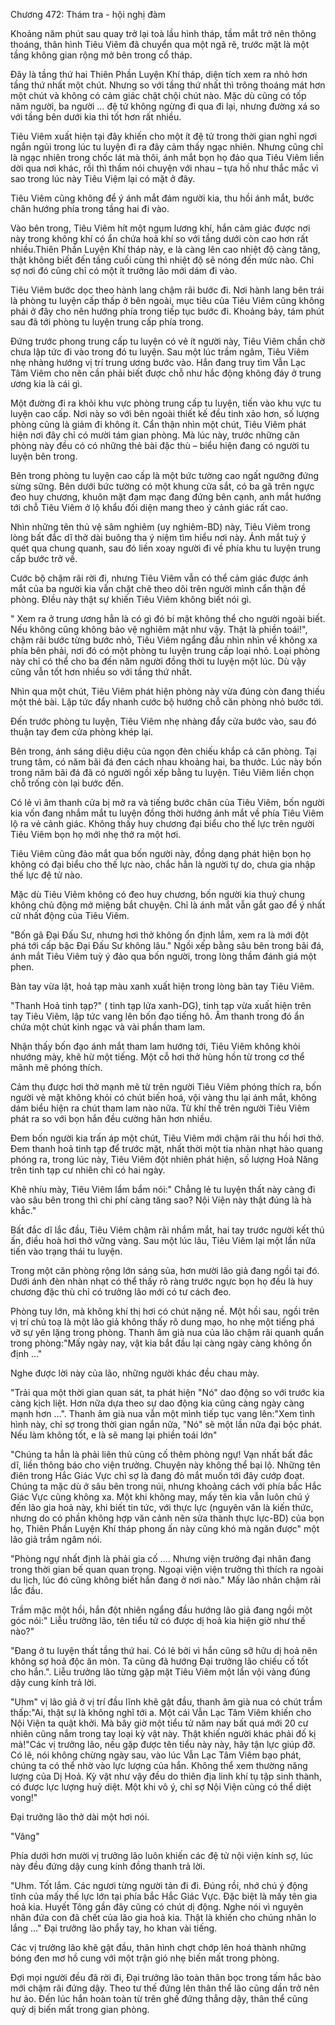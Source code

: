 




Chương 472: Thám tra - hội nghị đàm


Khoảng năm phút sau quay trở lại toà lầu hình tháp, tầm mắt trở nên thông thoáng, thân hình Tiêu Viêm đã chuyển qua một ngã rẽ, trước mặt là một tầng không gian rộng mở bên trong cổ tháp.

Đây là tầng thứ hai Thiên Phần Luyện Khí tháp, diện tích xem ra nhỏ hơn tầng thứ nhất một chút. Nhưng so với tầng thứ nhất thì trông thoáng mát hơn một chút và không có cảm giác chật chội chút nào. Mặc dù cũng có tốp năm người, ba người … đệ tử không ngừng đi qua đi lại, nhưng đường xá so với tầng bên dưới kia thì tốt hơn rất nhiều.

Tiêu Viêm xuất hiện tại đây khiến cho một ít đệ tử trong thời gian nghỉ ngơi ngắn ngủi trong lúc tu luyện đi ra đây cảm thấy ngạc nhiên. Nhưng cũng chỉ là ngạc nhiên trong chốc lát mà thôi, ánh mắt bọn họ đảo qua Tiêu Viêm liền dời qua nơi khác, rồi thì thầm nói chuyện với nhau – tựa hồ như thắc mắc vì sao trong lúc này Tiêu Việm lại có mặt ở đây.

Tiêu Viêm cũng không để ý ánh mắt đám người kia, thu hồi ánh mắt, bước chân hướng phía trong tầng hai đi vào.

Vào bên trong, Tiêu Viêm hít một ngụm lương khí, hắn cảm giác được nơi này trong không khí có ẩn chứa hoả khí so với tầng dưới còn cao hơn rất nhiều.Thiên Phần Luyện Khí tháp này, e là càng lên cao nhiệt độ càng tăng, thật không biết đến tầng cuối cùng thì nhiệt độ sẽ nóng đến mức nào. Chỉ sợ nơi đó cũng chỉ có một ít trưởng lão mới dám đi vào.

Tiêu Viêm bước dọc theo hành lang chậm rãi bước đi. Nơi hành lang bên trái là phòng tu luyện cấp thấp ở bên ngoài, mục tiêu của Tiêu Viêm cũng không phải ở đây cho nên hướng phía trong tiếp tục bước đi. Khoảng bảy, tám phút sau đã tới phòng tu luyện trung cấp phía trong.

Đứng trước phong trung cấp tu luyện có vẻ ít người này, Tiêu Viêm chần chờ chưa lập tức đi vào trong đó tu luyện. Sau một lúc trầm ngâm, Tiêu Viêm nhẹ nhàng hướng vị trí trung ương bước vào. Hắn đang truy tìm Vẫn Lạc Tâm Viêm cho nên cần phải biết được chỗ như hắc động không đáy ở trung ương kia là cái gì.

Một đường đi ra khỏi khu vực phòng trung cấp tu luyện, tiến vào khu vực tu luyện cao cấp. Nơi này so với bên ngoài thiết kế đều tinh xảo hơn, số lượng phòng cũng là giảm đi không ít. Cẩn thận nhìn một chút, Tiêu Viêm phát hiện nơi đây chỉ có mười tám gian phòng. Mà lúc này, trước những căn phòng này đều có có những thẻ bài đặc thù – biểu hiện đang có người tu luyện bên trong.

Bên trong phòng tu luyện cao cấp là một bức tường cao ngất ngưỡng đứng sừng sững. Bên dưới bức tường có một khung cửa sắt, có ba gã trên ngực đeo huy chương, khuôn mặt đạm mạc đang đứng bên cạnh, anh mắt hướng tới chỗ Tiêu Viêm ở lộ khẩu đối diện mang theo ý cảnh giác rất cao.

Nhìn những tên thủ vệ sâm nghiêm (uy nghiêm-BD) này, Tiêu Viêm trong lòng bất đắc dĩ thở dài buông tha ý niệm tìm hiểu nơi này. Ánh mắt tuỳ ý quét qua chung quanh, sau đó liền xoay người đi về phía khu tu luyện trung cấp bước trở về.

Cước bộ chậm rãi rời đi, nhưng Tiêu Viêm vẫn có thể cảm giác được ánh mắt của ba người kia vẫn chặt chẽ theo dõi trên người mình cẩn thận đề phòng. ĐIều này thật sự khiến Tiêu Viêm không biết nói gì.

" Xem ra ở trung ương hẳn là có gì đó bí mật không thể cho người ngoài biết. Nếu không cũng không bảo vệ nghiêm mật như vậy. Thật là phiền toái!", chậm rãi bước từng bước nhỏ, Tiêu Viêm ngẩng đầu nhìn nhìn về không xa phía bên phải, nơi đó có một phòng tu luyện trung cấp loại nhỏ. Loại phòng này chỉ có thể cho ba đến năm người đồng thời tu luyện một lúc. Dù vậy cũng vẫn tốt hơn nhiều so với tầng thứ nhất.

Nhìn qua một chút, Tiêu Viêm phát hiện phòng này vừa đúng còn đang thiếu một thẻ bài. Lập tức đẩy nhanh cước bộ hướng chỗ căn phòng nhỏ bước tới.

Đến trước phòng tu luyện, Tiêu Viêm nhẹ nhàng đẩy cửa bước vào, sau đó thuận tay đem cửa phòng khép lại.

Bên trong, ánh sáng diệu diệu của ngọn đèn chiếu khắp cả căn phòng. Tại trung tâm, có năm bãi đá đen cách nhau khoảng hai, ba thước. Lúc này bốn trong năm bãi đá đã có người ngồi xếp bằng tu luyện. Tiêu Viêm liền chọn chỗ trống còn lại bước đến.

Có lẻ vì âm thanh cửa bị mở ra và tiếng bước chân của Tiêu Viêm, bốn người kia vốn đang nhắm mắt tu luyện đồng thời hướng ánh mắt về phía Tiêu Viêm lộ ra vẻ cảnh giác. Không thấy huy chương đại biểu cho thế lực trên người Tiêu Viêm bọn họ mới nhẹ thở ra một hơi.

Tiêu Viêm cũng đảo mắt qua bốn người này, đồng dạng phát hiện bọn họ không có đại biểu cho thế lực nào, chắc hẳn là người tự do, chưa gia nhập thế lực đệ tử nào.

Mặc dù Tiêu Viêm không có đeo huy chương, bốn người kia thuỷ chung không chủ động mở miệng bắt chuyện. Chỉ là ánh mắt vẫn gắt gao để ý nhất cử nhất động của Tiêu Viêm.

"Bốn gã Đại Đấu Sư, nhưng hơi thở không ổn định lắm, xem ra là mới đột phá tới cấp bậc Đại Đấu Sư không lâu." Ngồi xếp bằng sâu bên trong bãi đá, ánh mắt Tiêu Viêm tuỳ ý đảo qua bốn người, trong lòng thầm đánh giá một phen.

Bàn tay vừa lật, hoả tạp màu xanh xuất hiện trong lòng bàn tay Tiêu Viêm.

"Thanh Hoả tinh tạp?" ( tinh tạp lửa xanh-DG), tinh tạp vừa xuất hiện trên tay Tiêu Viêm, lập tức vang lên bốn đạo tiếng hô. Âm thanh trong đó ẩn chứa một chút kinh ngạc và vài phần tham lam.

Nhận thấy bốn đạo ánh mắt tham lam hướng tới, Tiêu Viêm không khỏi nhướng mày, khẽ hừ một tiếng. Một cỗ hơi thở hùng hồn từ trong cơ thể mãnh mẽ phóng thích.

Cảm thụ được hơi thở mạnh mẽ từ trên người Tiêu Viêm phóng thích ra, bốn người vẻ mặt không khỏi có chút biến hoá, vội vàng thu lại ánh mắt, không dám biểu hiện ra chút tham lam nào nữa. Từ khí thế trên người Tiêu Viêm phát ra so với bọn hắn đều cường hãn hơn nhiều.

Đem bốn người kia trấn áp một chút, Tiêu Viêm mới chậm rãi thu hồi hơi thở. Đem thanh hoả tinh tạp để trước mặt, nhất thời một tia nhàn nhạt hào quang phóng ra, trong lúc này, Tiêu Viêm đột nhiên phát hiện, số lượng Hoả Năng trên tinh tạp cư nhiên chỉ có hai ngày.

Khẽ nhíu mày, Tiêu Viêm lẩm bẩm nói:" Chẳng lẻ tu luyện thất này càng đi vào sâu bên trong thì chi phí càng tăng sao? Nội Viện này thật đúng là hà khắc."

Bất đắc dĩ lắc đầu, Tiêu Viêm chậm rãi nhắm mắt, hai tay trước người kết thủ ấn, điều hoà hơi thở vững vàng. Sau một lúc lâu, Tiêu Viêm lại một lần nữa tiến vào trạng thái tu luyện.

Trong một căn phòng rộng lớn sáng sủa, hơn mười lão giả đang ngồi tại đó. Dưới ánh đèn nhàn nhạt có thể thấy rõ ràng trước ngực bọn họ đều là huy chương đặc thù chỉ có trưởng lão mới có tư cách đeo.

Phòng tuy lớn, mà không khí thị hơi có chút nặng nề. Một hồi sau, ngồi trên vị trí chủ toạ là một lão giả không thấy rõ dung mạo, ho nhẹ một tiếng phá vỡ sự yên lặng trong phòng. Thanh âm già nua của lão chậm rãi quanh quẩn trong phòng:"Mấy ngày nay, vật kia bắt đầu lại càng ngày càng không ổn định …"

Nghe được lời này của lão, những người khác đều chau mày.

"Trải qua một thời gian quan sát, ta phát hiện "Nó" dao động so với trước kia càng kịch liệt. Hơn nữa dựa theo sự dao động kia cũng càng ngày càng mạnh hơn …". Thanh âm già nua vẫn một mình tiếp tục vang lên:"Xem tình hình này, chỉ sợ trong thời gian ngắn nữa, "Nó" sẽ một lần nữa đại bộc phát. Nếu làm không tốt, e là sẽ mang lại phiền toái lớn"

"Chúng ta hẳn là phải liên thủ củng cố thêm phòng ngự! Vạn nhất bất đắc dĩ, liền thông báo cho viện trưởng. Chuyện này không thể bại lộ. Những tên điên trong Hắc Giác Vực chỉ sợ là đang đỏ mắt muốn tới đây cướp đoạt. Chúng ta mặc dù ở sâu bên trong núi, nhưng khoảng cách với phía bắc Hắc Giác Vực cũng không xa. Một khi không may, mấy tên kia vẫn luôn chú ý đến lão gia hoả này, khi biết tin tức, với thực lực (nguyên văn là kiến thức, nhưng do có phần không hợp văn cảnh nên sửa thành thực lực-BD) của bọn họ, Thiên Phần Luyện Khí tháp phong ấn này cũng khó mà ngăn được" một lão giả trầm ngâm nói.

"Phòng ngự nhất định là phải gia cố …. Nhưng viện trưởng đại nhân đang trong thời gian bế quan quan trọng. Ngoại viện viện trưởng thì thích ra ngoài du lịch, lúc đó cũng không biết hắn đang ở nơi nào." Mấy lão nhân chậm rãi lắc đầu.

Trầm mặc một hồi, hắn đột nhiên ngẩng đầu hướng lão giả đang ngồi một góc nói:" Liễu trưởng lão, tên tiểu tử có được dị hoả kia hiện giờ như thế nào?"

"Đang ở tu luyện thất tầng thứ hai. Có lẻ bởi vì hắn cũng sỡ hữu dị hoả nên không sợ hoả độc ăn mòn. Ta cũng đã hướng Đại trưởng lão chiếu cố tốt cho hắn.". Liễu trưởng lão từng gặp mặt Tiêu Viêm một lần vội vàng đúng dậy cung kính trả lời.

"Uhm" vị lão giả ở vị trí đầu lĩnh khẽ gật đầu, thanh âm già nua có chút trầm thấp:"Ai, thật sự là không nghĩ tới a. Một cái Vẫn Lạc Tâm Viêm khiến cho Nội Viện ta quật khởi. Mà bây giờ một tiểu tử năm nay bất quá mới 20 cư nhiên cũng nắm trong tay loại kỳ vật này. Thật khiến người khác phải đố kị mà!"Các vị trưởng lão, nếu gặp được tên tiểu này này, hãy tận lực giúp đỡ. Có lẽ, nói không chừng ngày sau, vào lúc Vẫn Lạc Tâm Viêm bạo phát, chúng ta có thể nhờ vào lực lượng của hắn. Không thể xem thường năng lượng của Dị Hoả. Kỳ vật như vậy đều do thiên địa linh khí tụ tập sinh thành, có được lực lượng huỷ diệt. Một khi vô ý, chỉ sợ Nội Viện cũng có thể diệt vong!"

Đại trưởng lão thở dài một hơi nói.

"Vâng"

Phía dưới hơn mười vị trưởng lão luôn khiến các đệ tử nội viện kính sợ, lúc này đều đứng dậy cung kính đồng thanh trả lời.

"Uhm. Tốt lắm. Các ngươi từng người tản đi đi. Đúng rồi, nhớ chú ý động tĩnh của mấy thế lực lớn tại phía bắc Hắc Giác Vực. Đặc biệt là mấy tên gia hoả kia. Huyết Tông gần đây cũng có chút dị động. Nghe nói vì nguyên nhân đứa con đã chết của lão gia hoả kia. Thật là khiến cho chúng nhân lo lắng …" Đại trưởng lão phẩy tay, ho khan vài tiếng.

Các vị trưởng lão khẽ gật đầu, thân hình chợt chớp lên hoá thành những bóng đen mơ hồ cung với một trận gió nhẹ biến mất trong phòng.

Đợi mọi người đều đã rời đi, Đại trưởng lão toàn thân bọc trong tấm hắc bào mới chậm rãi đứng dậy. Theo tư thế đứng lên thân thể lão cũng dần trở nên hư ảo. Đến lúc hắn hoàn toàn từ trên ghế đứng thẳng dậy, thân thể cũng quỷ dị biến mất trong gian phòng.




